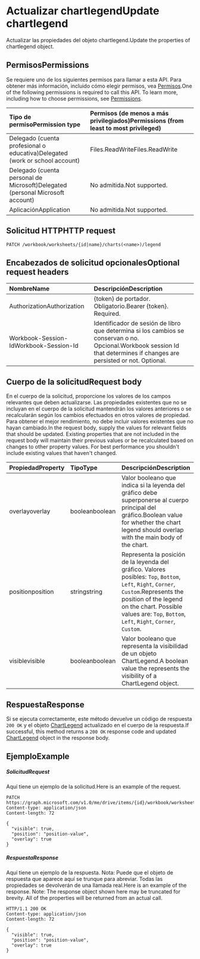 # <a name="update-chartlegend"></a><span data-ttu-id="43bf8-101">Actualizar chartlegend</span><span class="sxs-lookup"><span data-stu-id="43bf8-101">Update chartlegend</span></span>

<span data-ttu-id="43bf8-102">Actualizar las propiedades del objeto chartlegend.</span><span class="sxs-lookup"><span data-stu-id="43bf8-102">Update the properties of chartlegend object.</span></span>
## <a name="permissions"></a><span data-ttu-id="43bf8-103">Permisos</span><span class="sxs-lookup"><span data-stu-id="43bf8-103">Permissions</span></span>
<span data-ttu-id="43bf8-p101">Se requiere uno de los siguientes permisos para llamar a esta API. Para obtener más información, incluido cómo elegir permisos, vea [Permisos](../../../concepts/permissions_reference.md).</span><span class="sxs-lookup"><span data-stu-id="43bf8-p101">One of the following permissions is required to call this API. To learn more, including how to choose permissions, see [Permissions](../../../concepts/permissions_reference.md).</span></span>

|<span data-ttu-id="43bf8-106">Tipo de permiso</span><span class="sxs-lookup"><span data-stu-id="43bf8-106">Permission type</span></span>      | <span data-ttu-id="43bf8-107">Permisos (de menos a más privilegiados)</span><span class="sxs-lookup"><span data-stu-id="43bf8-107">Permissions (from least to most privileged)</span></span>              |
|:--------------------|:---------------------------------------------------------|
|<span data-ttu-id="43bf8-108">Delegado (cuenta profesional o educativa)</span><span class="sxs-lookup"><span data-stu-id="43bf8-108">Delegated (work or school account)</span></span> | <span data-ttu-id="43bf8-109">Files.ReadWrite</span><span class="sxs-lookup"><span data-stu-id="43bf8-109">Files.ReadWrite</span></span>    |
|<span data-ttu-id="43bf8-110">Delegado (cuenta personal de Microsoft)</span><span class="sxs-lookup"><span data-stu-id="43bf8-110">Delegated (personal Microsoft account)</span></span> | <span data-ttu-id="43bf8-111">No admitida.</span><span class="sxs-lookup"><span data-stu-id="43bf8-111">Not supported.</span></span>    |
|<span data-ttu-id="43bf8-112">Aplicación</span><span class="sxs-lookup"><span data-stu-id="43bf8-112">Application</span></span> | <span data-ttu-id="43bf8-113">No admitida.</span><span class="sxs-lookup"><span data-stu-id="43bf8-113">Not supported.</span></span> |

## <a name="http-request"></a><span data-ttu-id="43bf8-114">Solicitud HTTP</span><span class="sxs-lookup"><span data-stu-id="43bf8-114">HTTP request</span></span>
<!-- { "blockType": "ignored" } -->
```http
PATCH /workbook/worksheets/{id|name}/charts(<name>)/legend
```
## <a name="optional-request-headers"></a><span data-ttu-id="43bf8-115">Encabezados de solicitud opcionales</span><span class="sxs-lookup"><span data-stu-id="43bf8-115">Optional request headers</span></span>
| <span data-ttu-id="43bf8-116">Nombre</span><span class="sxs-lookup"><span data-stu-id="43bf8-116">Name</span></span>       | <span data-ttu-id="43bf8-117">Descripción</span><span class="sxs-lookup"><span data-stu-id="43bf8-117">Description</span></span>|
|:-----------|:-----------|
| <span data-ttu-id="43bf8-118">Authorization</span><span class="sxs-lookup"><span data-stu-id="43bf8-118">Authorization</span></span>  | <span data-ttu-id="43bf8-p102">{token} de portador. Obligatorio.</span><span class="sxs-lookup"><span data-stu-id="43bf8-p102">Bearer {token}. Required.</span></span> |
| <span data-ttu-id="43bf8-121">Workbook-Session-Id</span><span class="sxs-lookup"><span data-stu-id="43bf8-121">Workbook-Session-Id</span></span>  | <span data-ttu-id="43bf8-p103">Identificador de sesión de libro que determina si los cambios se conservan o no. Opcional.</span><span class="sxs-lookup"><span data-stu-id="43bf8-p103">Workbook session Id that determines if changes are persisted or not. Optional.</span></span>|

## <a name="request-body"></a><span data-ttu-id="43bf8-124">Cuerpo de la solicitud</span><span class="sxs-lookup"><span data-stu-id="43bf8-124">Request body</span></span>
<span data-ttu-id="43bf8-p104">En el cuerpo de la solicitud, proporcione los valores de los campos relevantes que deben actualizarse. Las propiedades existentes que no se incluyan en el cuerpo de la solicitud mantendrán los valores anteriores o se recalcularán según los cambios efectuados en otros valores de propiedad. Para obtener el mejor rendimiento, no debe incluir valores existentes que no hayan cambiado.</span><span class="sxs-lookup"><span data-stu-id="43bf8-p104">In the request body, supply the values for relevant fields that should be updated. Existing properties that are not included in the request body will maintain their previous values or be recalculated based on changes to other property values. For best performance you shouldn't include existing values that haven't changed.</span></span>

| <span data-ttu-id="43bf8-128">Propiedad</span><span class="sxs-lookup"><span data-stu-id="43bf8-128">Property</span></span>     | <span data-ttu-id="43bf8-129">Tipo</span><span class="sxs-lookup"><span data-stu-id="43bf8-129">Type</span></span>   |<span data-ttu-id="43bf8-130">Descripción</span><span class="sxs-lookup"><span data-stu-id="43bf8-130">Description</span></span>|
|:---------------|:--------|:----------|
|<span data-ttu-id="43bf8-131">overlay</span><span class="sxs-lookup"><span data-stu-id="43bf8-131">overlay</span></span>|<span data-ttu-id="43bf8-132">boolean</span><span class="sxs-lookup"><span data-stu-id="43bf8-132">boolean</span></span>|<span data-ttu-id="43bf8-133">Valor booleano que indica si la leyenda del gráfico debe superponerse al cuerpo principal del gráfico.</span><span class="sxs-lookup"><span data-stu-id="43bf8-133">Boolean value for whether the chart legend should overlap with the main body of the chart.</span></span>|
|<span data-ttu-id="43bf8-134">position</span><span class="sxs-lookup"><span data-stu-id="43bf8-134">position</span></span>|<span data-ttu-id="43bf8-135">string</span><span class="sxs-lookup"><span data-stu-id="43bf8-135">string</span></span>|<span data-ttu-id="43bf8-p105">Representa la posición de la leyenda del gráfico. Valores posibles: `Top`, `Bottom`, `Left`, `Right`, `Corner`, `Custom`.</span><span class="sxs-lookup"><span data-stu-id="43bf8-p105">Represents the position of the legend on the chart. Possible values are: `Top`, `Bottom`, `Left`, `Right`, `Corner`, `Custom`.</span></span>|
|<span data-ttu-id="43bf8-138">visible</span><span class="sxs-lookup"><span data-stu-id="43bf8-138">visible</span></span>|<span data-ttu-id="43bf8-139">boolean</span><span class="sxs-lookup"><span data-stu-id="43bf8-139">boolean</span></span>|<span data-ttu-id="43bf8-140">Valor booleano que representa la visibilidad de un objeto ChartLegend.</span><span class="sxs-lookup"><span data-stu-id="43bf8-140">A boolean value the represents the visibility of a ChartLegend object.</span></span>|

## <a name="response"></a><span data-ttu-id="43bf8-141">Respuesta</span><span class="sxs-lookup"><span data-stu-id="43bf8-141">Response</span></span>

<span data-ttu-id="43bf8-142">Si se ejecuta correctamente, este método devuelve un código de respuesta `200 OK` y el objeto [ChartLegend](../resources/chartlegend.md) actualizado en el cuerpo de la respuesta.</span><span class="sxs-lookup"><span data-stu-id="43bf8-142">If successful, this method returns a `200 OK` response code and updated [ChartLegend](../resources/chartlegend.md) object in the response body.</span></span>
## <a name="example"></a><span data-ttu-id="43bf8-143">Ejemplo</span><span class="sxs-lookup"><span data-stu-id="43bf8-143">Example</span></span>
##### <a name="request"></a><span data-ttu-id="43bf8-144">Solicitud</span><span class="sxs-lookup"><span data-stu-id="43bf8-144">Request</span></span>
<span data-ttu-id="43bf8-145">Aquí tiene un ejemplo de la solicitud.</span><span class="sxs-lookup"><span data-stu-id="43bf8-145">Here is an example of the request.</span></span>
<!-- {
  "blockType": "request",
  "name": "update_chartlegend"
}-->
```http
PATCH https://graph.microsoft.com/v1.0/me/drive/items/{id}/workbook/worksheets/{id|name}/charts(<name>)/legend
Content-type: application/json
Content-length: 72

{
  "visible": true,
  "position": "position-value",
  "overlay": true
}
```
##### <a name="response"></a><span data-ttu-id="43bf8-146">Respuesta</span><span class="sxs-lookup"><span data-stu-id="43bf8-146">Response</span></span>
<span data-ttu-id="43bf8-p106">Aquí tiene un ejemplo de la respuesta. Nota: Puede que el objeto de respuesta que aparece aquí se trunque para abreviar. Todas las propiedades se devolverán de una llamada real.</span><span class="sxs-lookup"><span data-stu-id="43bf8-p106">Here is an example of the response. Note: The response object shown here may be truncated for brevity. All of the properties will be returned from an actual call.</span></span>
<!-- {
  "blockType": "response",
  "truncated": true,
  "@odata.type": "microsoft.graph.chartLegend"
} -->
```http
HTTP/1.1 200 OK
Content-type: application/json
Content-length: 72

{
  "visible": true,
  "position": "position-value",
  "overlay": true
}
```

<!-- uuid: 8fcb5dbc-d5aa-4681-8e31-b001d5168d79
2015-10-25 14:57:30 UTC -->
<!-- {
  "type": "#page.annotation",
  "description": "Update chartlegend",
  "keywords": "",
  "section": "documentation",
  "tocPath": ""
}-->